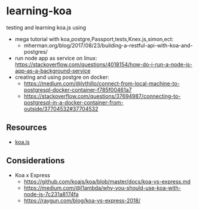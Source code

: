 # learning-koa
testing and learning koa.js using 
- mega tutorial with koa,postgre,Passport,tests,Knex.js,simon,ect: 
  - mherman.org/blog/2017/08/23/building-a-restful-api-with-koa-and-postgres/
- run node app as service on linux: https://stackoverflow.com/questions/4018154/how-do-i-run-a-node-js-app-as-a-background-service
- creating and using postgre on docker: 
  - https://medium.com/@lvthillo/connect-from-local-machine-to-postgresql-docker-container-f785f00461a7
  - https://stackoverflow.com/questions/37694987/connecting-to-postgresql-in-a-docker-container-from-outside/37704532#37704532


## Resources
- [koa.js](https://koajs.com/)

## Considerations 
- Koa x Express
  - https://github.com/koajs/koa/blob/master/docs/koa-vs-express.md
  - https://medium.com/@l1ambda/why-you-should-use-koa-with-node-js-7c231a8174fa
  - https://raygun.com/blog/koa-vs-express-2018/